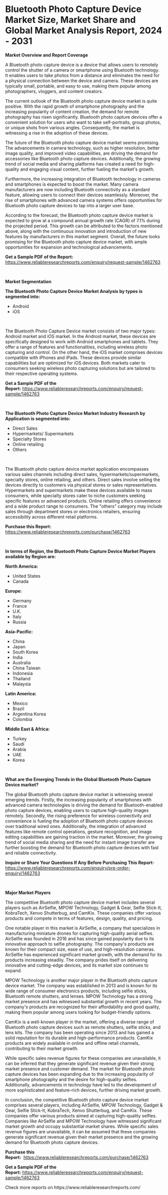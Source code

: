 <p><h1>Bluetooth Photo Capture Device Market Size, Market Share and Global Market Analysis Report, 2024 - 2031</h1></p><p><strong>Market Overview and Report Coverage</strong></p>
<p><p>A Bluetooth photo capture device is a device that allows users to remotely control the shutter of a camera or smartphone using Bluetooth technology. It enables users to take photos from a distance and eliminates the need for a physical connection between the device and camera. These devices are typically small, portable, and easy to use, making them popular among photographers, vloggers, and content creators.</p><p>The current outlook of the Bluetooth photo capture device market is quite positive. With the rapid growth of smartphone photography and the increasing popularity of content creation, the demand for remote photography has risen significantly. Bluetooth photo capture devices offer a convenient solution for users who want to take self-portraits, group photos, or unique shots from various angles. Consequently, the market is witnessing a rise in the adoption of these devices.</p><p>The future of the Bluetooth photo capture device market seems promising. The advancements in camera technology, such as higher resolution, better image quality, and improved video capabilities, are driving the demand for accessories like Bluetooth photo capture devices. Additionally, the growing trend of social media and sharing platforms has created a need for high-quality and engaging visual content, further fueling the market's growth.</p><p>Furthermore, the increasing integration of Bluetooth technology in cameras and smartphones is expected to boost the market. Many camera manufacturers are now including Bluetooth connectivity as a standard feature, allowing users to connect their devices seamlessly. Moreover, the rise of smartphones with advanced camera systems offers opportunities for Bluetooth photo capture devices to tap into a larger user base.</p><p>According to the forecast, the Bluetooth photo capture device market is expected to grow at a compound annual growth rate (CAGR) of 7.1% during the projected period. This growth can be attributed to the factors mentioned above, along with the continuous innovation and introduction of new features by manufacturers in this market segment. Overall, the future looks promising for the Bluetooth photo capture device market, with ample opportunities for expansion and technological advancements.</p></p>
<p><strong>Get a Sample PDF of the Report:</strong> <a href="https://www.reliableresearchreports.com/enquiry/request-sample/1462763">https://www.reliableresearchreports.com/enquiry/request-sample/1462763</a></p>
<p>&nbsp;</p>
<p><strong>Market Segmentation</strong></p>
<p><strong>The Bluetooth Photo Capture Device Market Analysis by types is segmented into:</strong></p>
<p><ul><li>Android</li><li>iOS</li></ul></p>
<p>&nbsp;</p>
<p><p>The Bluetooth Photo Capture Device market consists of two major types: Android market and iOS market. In the Android market, these devices are specifically designed to work with Android smartphones and tablets. They offer a range of features and functionalities, including wireless photo capturing and control. On the other hand, the iOS market comprises devices compatible with iPhones and iPads. These devices provide similar capabilities but are optimized for iOS devices. Both markets cater to consumers seeking wireless photo capturing solutions but are tailored to their respective operating systems.</p></p>
<p><strong>Get a Sample PDF of the Report:</strong>&nbsp;<a href="https://www.reliableresearchreports.com/enquiry/request-sample/1462763">https://www.reliableresearchreports.com/enquiry/request-sample/1462763</a></p>
<p>&nbsp;</p>
<p><strong>The Bluetooth Photo Capture Device Market Industry Research by Application is segmented into:</strong></p>
<p><ul><li>Direct Sales</li><li>Hypermarkets/ Supermarkets</li><li>Specialty Stores</li><li>Online retailing</li><li>Others</li></ul></p>
<p>&nbsp;</p>
<p><p>The Bluetooth photo capture device market application encompasses various sales channels including direct sales, hypermarkets/supermarkets, specialty stores, online retailing, and others. Direct sales involve selling the devices directly to customers via physical stores or sales representatives. Hypermarkets and supermarkets make these devices available to mass consumers, while specialty stores cater to niche customers seeking specific features or advanced products. Online retailing offers convenience and a wide product range to consumers. The "others" category may include sales through department stores or electronics retailers, ensuring accessibility across different retail platforms.</p></p>
<p><strong>Purchase this Report:</strong>&nbsp; <a href="https://www.reliableresearchreports.com/purchase/1462763">https://www.reliableresearchreports.com/purchase/1462763</a></p>
<p>&nbsp;</p>
<p><strong>In terms of Region, the Bluetooth Photo Capture Device Market Players available by Region are:</strong></p>
<p>
    <p> <strong> North America: </strong>
        <ul>
            <li>United States</li>
            <li>Canada</li>
        </ul>
        </p> 
    <p> <strong> Europe: </strong>
        <ul>
            <li>Germany</li>
            <li>France</li>
            <li>U.K.</li>
            <li>Italy</li>
            <li>Russia</li>
        </ul>
        </p> 
    <p> <strong> Asia-Pacific: </strong>
        <ul>
            <li>China</li>
            <li>Japan</li>
            <li>South Korea</li>
            <li>India</li>
            <li>Australia</li>
            <li>China Taiwan</li>
            <li>Indonesia</li>
            <li>Thailand</li>
            <li>Malaysia</li>
        </ul>
        </p> 
    <p> <strong> Latin America: </strong>
        <ul>
            <li>Mexico</li>
            <li>Brazil</li>
            <li>Argentina Korea</li>
            <li>Colombia</li>
        </ul>
        </p> 
    <p> <strong> Middle East & Africa: </strong>
        <ul>
            <li>Turkey</li>
            <li>Saudi</li>
            <li>Arabia</li>
            <li>UAE</li>
            <li>Korea</li>
        </ul>
    </p>
    </p>
<p>&nbsp;</p>
<p><strong>What are the Emerging Trends in the Global Bluetooth Photo Capture Device market?</strong></p>
<p><p>The global Bluetooth photo capture device market is witnessing several emerging trends. Firstly, the increasing popularity of smartphones with advanced camera technologies is driving the demand for Bluetooth-enabled photo capture devices, enabling users to capture high-quality images remotely. Secondly, the rising preference for wireless connectivity and convenience is fueling the adoption of Bluetooth photo capture devices over traditional wired ones. Additionally, the integration of advanced features like remote control operations, gesture recognition, and image editing capabilities are gaining traction in the market. Moreover, the growing trend of social media sharing and the need for instant image transfer are further boosting the demand for Bluetooth photo capture devices with fast and reliable connectivity.</p></p>
<p><strong>Inquire or Share Your Questions If Any Before Purchasing This Report</strong>- <a href="https://www.reliableresearchreports.com/enquiry/pre-order-enquiry/1462763">https://www.reliableresearchreports.com/enquiry/pre-order-enquiry/1462763</a></p>
<p>&nbsp;</p>
<p><strong>Major Market Players</strong></p>
<p><p>The competitive Bluetooth photo capture device market includes several players such as AirSelfie, MPOW Technology, Gadget & Gear, Selfie Stick-It, KobraTech, Xenvo Shutterbug, and CamKix. These companies offer various products and compete in terms of features, design, quality, and pricing.</p><p>One notable player in this market is AirSelfie, a company that specializes in manufacturing miniature drones for capturing high-quality aerial selfies. AirSelfie was founded in 2016 and has since gained popularity due to its innovative approach to selfie photography. The company's products are known for their compact size, ease of use, and high-resolution cameras. AirSelfie has experienced significant market growth, with the demand for its products increasing steadily. The company prides itself on delivering innovative and cutting-edge devices, and its market size continues to expand.</p><p>MPOW Technology is another major player in the Bluetooth photo capture device market. The company was established in 2013 and is known for its wide range of consumer electronics products, including selfie sticks, Bluetooth remote shutters, and lenses. MPOW Technology has a strong market presence and has witnessed substantial growth in recent years. The company's products are recognized for their affordability and good quality, making them popular among users looking for budget-friendly options.</p><p>CamKix is a well-known player in the market, offering a diverse range of Bluetooth photo capture devices such as remote shutters, selfie sticks, and lens kits. The company has been operating since 2013 and has gained a solid reputation for its durable and high-performance products. CamKix products are widely available in online and offline retail channels, contributing to their market growth.</p><p>While specific sales revenue figures for these companies are unavailable, it can be inferred that they generate significant revenue given their strong market presence and customer demand. The market for Bluetooth photo capture devices has been expanding due to the increasing popularity of smartphone photography and the desire for high-quality selfies. Additionally, advancements in technology have led to the development of more sophisticated and feature-rich devices, further driving market growth.</p><p>In conclusion, the competitive Bluetooth photo capture device market comprises several players, including AirSelfie, MPOW Technology, Gadget & Gear, Selfie Stick-It, KobraTech, Xenvo Shutterbug, and CamKix. These companies offer various products aimed at capturing high-quality selfies. Companies like AirSelfie and MPOW Technology have witnessed significant market growth and occupy substantial market shares. While specific sales revenue figures are unavailable, it can be assumed that these companies generate significant revenue given their market presence and the growing demand for Bluetooth photo capture devices.</p></p>
<p><strong>Purchase this Report:</strong>&nbsp;&nbsp;<a href="https://www.reliableresearchreports.com/purchase/1462763">https://www.reliableresearchreports.com/purchase/1462763</a></p>
<p></p>
<p><strong>Get a Sample PDF of the Report:</strong>&nbsp;<a href="https://www.reliableresearchreports.com/enquiry/request-sample/1462763">https://www.reliableresearchreports.com/enquiry/request-sample/1462763</a></p>
<p>Check more reports on https://www.reliableresearchreports.com/</p>